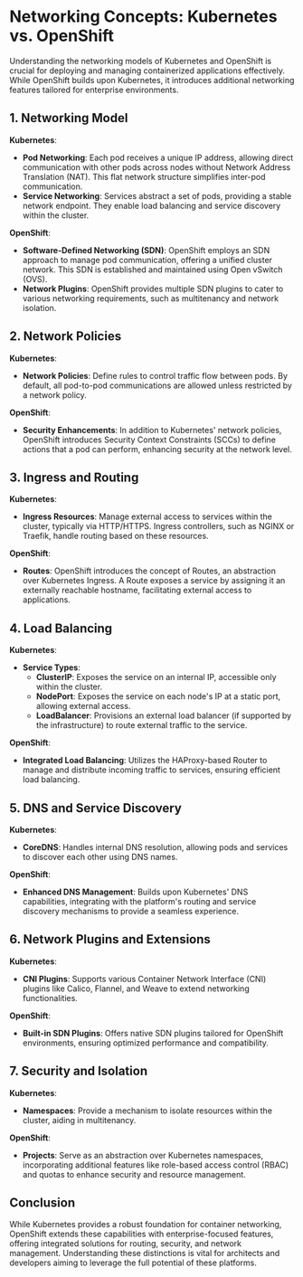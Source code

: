 

# Networking Concepts: Kubernetes vs. OpenShift

Understanding the networking models of Kubernetes and OpenShift is crucial for deploying and managing containerized applications effectively. While OpenShift builds upon Kubernetes, it introduces additional networking features tailored for enterprise environments.

## 1. Networking Model

**Kubernetes**:
- **Pod Networking**: Each pod receives a unique IP address, allowing direct communication with other pods across nodes without Network Address Translation (NAT). This flat network structure simplifies inter-pod communication.
- **Service Networking**: Services abstract a set of pods, providing a stable network endpoint. They enable load balancing and service discovery within the cluster.

**OpenShift**:
- **Software-Defined Networking (SDN)**: OpenShift employs an SDN approach to manage pod communication, offering a unified cluster network. This SDN is established and maintained using Open vSwitch (OVS).
- **Network Plugins**: OpenShift provides multiple SDN plugins to cater to various networking requirements, such as multitenancy and network isolation.

## 2. Network Policies

**Kubernetes**:
- **Network Policies**: Define rules to control traffic flow between pods. By default, all pod-to-pod communications are allowed unless restricted by a network policy.

**OpenShift**:
- **Security Enhancements**: In addition to Kubernetes' network policies, OpenShift introduces Security Context Constraints (SCCs) to define actions that a pod can perform, enhancing security at the network level.

## 3. Ingress and Routing

**Kubernetes**:
- **Ingress Resources**: Manage external access to services within the cluster, typically via HTTP/HTTPS. Ingress controllers, such as NGINX or Traefik, handle routing based on these resources.

**OpenShift**:
- **Routes**: OpenShift introduces the concept of Routes, an abstraction over Kubernetes Ingress. A Route exposes a service by assigning it an externally reachable hostname, facilitating external access to applications.

## 4. Load Balancing

**Kubernetes**:
- **Service Types**:
  - **ClusterIP**: Exposes the service on an internal IP, accessible only within the cluster.
  - **NodePort**: Exposes the service on each node's IP at a static port, allowing external access.
  - **LoadBalancer**: Provisions an external load balancer (if supported by the infrastructure) to route external traffic to the service.

**OpenShift**:
- **Integrated Load Balancing**: Utilizes the HAProxy-based Router to manage and distribute incoming traffic to services, ensuring efficient load balancing.

## 5. DNS and Service Discovery

**Kubernetes**:
- **CoreDNS**: Handles internal DNS resolution, allowing pods and services to discover each other using DNS names.

**OpenShift**:
- **Enhanced DNS Management**: Builds upon Kubernetes' DNS capabilities, integrating with the platform's routing and service discovery mechanisms to provide a seamless experience.

## 6. Network Plugins and Extensions

**Kubernetes**:
- **CNI Plugins**: Supports various Container Network Interface (CNI) plugins like Calico, Flannel, and Weave to extend networking functionalities.

**OpenShift**:
- **Built-in SDN Plugins**: Offers native SDN plugins tailored for OpenShift environments, ensuring optimized performance and compatibility.

## 7. Security and Isolation

**Kubernetes**:
- **Namespaces**: Provide a mechanism to isolate resources within the cluster, aiding in multitenancy.

**OpenShift**:
- **Projects**: Serve as an abstraction over Kubernetes namespaces, incorporating additional features like role-based access control (RBAC) and quotas to enhance security and resource management.

## Conclusion

While Kubernetes provides a robust foundation for container networking, OpenShift extends these capabilities with enterprise-focused features, offering integrated solutions for routing, security, and network management. Understanding these distinctions is vital for architects and developers aiming to leverage the full potential of these platforms.

